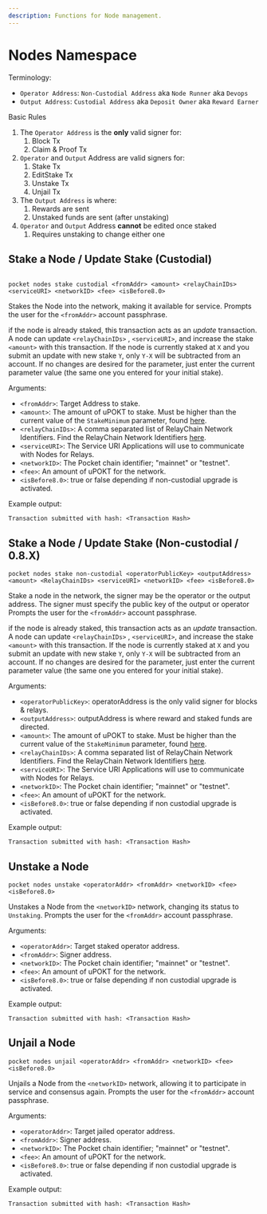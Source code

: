 ```yaml
---
description: Functions for Node management.
---
```


# Nodes Namespace

Terminology:

- `Operator Address`: `Non-Custodial Address` aka `Node Runner` aka `Devops`
- `Output Address`: `Custodial Address` aka `Deposit Owner` aka `Reward Earner`

Basic Rules

1. The `Operator Address` is the **only** valid signer for:
   1. Block Tx
   2. Claim & Proof Tx
2. `Operator` and `Output` Address are valid signers for:
   1. Stake Tx
   2. EditStake Tx
   3. Unstake Tx
   4. Unjail Tx
3. The `Output Address` is where:
   1. Rewards are sent
   2. Unstaked funds are sent (after unstaking)
4. `Operator` and `Output` Address **cannot** be edited once staked
   1. Requires unstaking to change either one

## Stake a Node / Update Stake (Custodial)

```text

pocket nodes stake custodial <fromAddr> <amount> <relayChainIDs> <serviceURI> <networkID> <fee> <isBefore8.0>
```

Stakes the Node into the network, making it available for service. Prompts the user for the `<fromAddr>` account
passphrase.

if the node is already staked, this transaction acts as an _update_ transaction. A node can update `<relayChainIDs>`
, `<serviceURI>`, and increase the stake `<amount>` with this transaction. If the node is currently staked at `X` and
you submit an update with new stake `Y`, only `Y-X` will be subtracted from an account. If no changes are desired for
the parameter, just enter the current parameter value \(the same one you entered for your initial stake\).

Arguments:

- `<fromAddr>`: Target Address to stake.
- `<amount>`: The amount of uPOKT to stake. Must be higher than the current value of the `StakeMinimum` parameter,
  found [here](https://docs.pokt.network/learn/protocol-parameters/#stakeminimum).
- `<relayChainIDs>`: A comma separated list of RelayChain Network Identifiers. Find the RelayChain Network
  Identifiers [here](https://docs.pokt.network/supported-blockchains/).
- `<serviceURI>`: The Service URI Applications will use to communicate with Nodes for Relays.
- `<networkID>`: The Pocket chain identifier; "mainnet" or "testnet".
- `<fee>`: An amount of uPOKT for the network.
- `<isBefore8.0>`: true or false depending if non-custodial upgrade is activated.

Example output:

```text
Transaction submitted with hash: <Transaction Hash>
```

## Stake a Node / Update Stake (Non-custodial / 0.8.X)

```text
pocket nodes stake non-custodial <operatorPublicKey> <outputAddress> <amount> <RelayChainIDs> <serviceURI> <networkID> <fee> <isBefore8.0>
```

Stake a node in the network, the signer may be the operator or the output address. The signer must specify the public
key of the output or operator Prompts the user for the `<fromAddr>` account passphrase.

if the node is already staked, this transaction acts as an _update_ transaction. A node can update `<relayChainIDs>`
, `<serviceURI>`, and increase the stake `<amount>` with this transaction. If the node is currently staked at `X` and
you submit an update with new stake `Y`, only `Y-X` will be subtracted from an account. If no changes are desired for
the parameter, just enter the current parameter value \(the same one you entered for your initial stake\).

Arguments:

- `<operatorPublicKey>`: operatorAddress is the only valid signer for blocks & relays.
- `<outputAddress>`: outputAddress is where reward and staked funds are directed.
- `<amount>`: The amount of uPOKT to stake. Must be higher than the current value of the `StakeMinimum` parameter,
  found [here](https://docs.pokt.network/learn/protocol-parameters/#stakeminimum).
- `<relayChainIDs>`: A comma separated list of RelayChain Network Identifiers. Find the RelayChain Network
  Identifiers [here](https://docs.pokt.network/supported-blockchains/).
- `<serviceURI>`: The Service URI Applications will use to communicate with Nodes for Relays.
- `<networkID>`: The Pocket chain identifier; "mainnet" or "testnet".
- `<fee>`: An amount of uPOKT for the network.
- `<isBefore8.0>`: true or false depending if non custodial upgrade is activated.

Example output:

```text
Transaction submitted with hash: <Transaction Hash>
```

## Unstake a Node

```text
pocket nodes unstake <operatorAddr> <fromAddr> <networkID> <fee> <isBefore8.0>
```

Unstakes a Node from the `<networkID>` network, changing its status to `Unstaking`. Prompts the user for
the `<fromAddr>` account passphrase.

Arguments:

- `<operatorAddr>`: Target staked operator address.
- `<fromAddr>`: Signer address.
- `<networkID>`: The Pocket chain identifier; "mainnet" or "testnet".
- `<fee>`: An amount of uPOKT for the network.
- `<isBefore8.0>`: true or false depending if non custodial upgrade is activated.

Example output:

```text
Transaction submitted with hash: <Transaction Hash>
```

## Unjail a Node

```text
pocket nodes unjail <operatorAddr> <fromAddr> <networkID> <fee> <isBefore8.0>
```

Unjails a Node from the `<networkID>` network, allowing it to participate in service and consensus again. Prompts the
user for the `<fromAddr>` account passphrase.

Arguments:

- `<operatorAddr>`: Target jailed operator address.
- `<fromAddr>`: Signer address.
- `<networkID>`: The Pocket chain identifier; "mainnet" or "testnet".
- `<fee>`: An amount of uPOKT for the network.
- `<isBefore8.0>`: true or false depending if non custodial upgrade is activated.

Example output:

```text
Transaction submitted with hash: <Transaction Hash>
```
